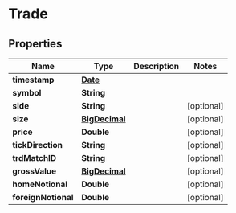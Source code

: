 
# Trade

## Properties
Name | Type | Description | Notes
------------ | ------------- | ------------- | -------------
**timestamp** | [**Date**](Date.md) |  | 
**symbol** | **String** |  | 
**side** | **String** |  |  [optional]
**size** | [**BigDecimal**](BigDecimal.md) |  |  [optional]
**price** | **Double** |  |  [optional]
**tickDirection** | **String** |  |  [optional]
**trdMatchID** | **String** |  |  [optional]
**grossValue** | [**BigDecimal**](BigDecimal.md) |  |  [optional]
**homeNotional** | **Double** |  |  [optional]
**foreignNotional** | **Double** |  |  [optional]



